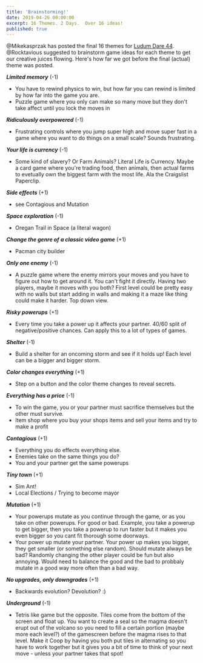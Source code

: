 ```yaml
---
title: 'Brainstorming!'
date: 2019-04-26 00:00:00
excerpt: 16 Themes. 2 Days.  Over 16 ideas!
published: true
---
```


@Mikekasprzak ‏has posted the final 16 themes for [Ludum Dare 44](https://ldjam.com/).  @Rocktavious suggested to brainstorm game ideas for each theme to get our creative juices flowing.  Here's how far we got before the final (actual) theme was posted.  


**_Limited memory_** (-1)

  - You have to rewind physics to win, but how far you can rewind is limited by how far into the game you are.
  - Puzzle game where you only can make so many move but they don't take affect until you lock the moves in

**_Ridiculously overpowered_** (-1)

  - Frustrating controls where you jump super high and move super fast in a game where you want to do things on a small scale?  Sounds frustrating.

**_Your life is currency_** (-1)

  - Some kind of slavery?  Or Farm Animals? Literal Life is Currency.  Maybe a card game where you're trading food, then animals, then actual farms to evetually own the biggest farm with the most life.  Ala the Craigslist Paperclip.

**_Side effects_** (+1)

  - see Contagious and Mutation

**_Space exploration_** (-1)

  - Oregan Trail in Space (a literal wagon)

**_Change the genre of a classic video game_** (+1)

  - Pacman city builder

**_Only one enemy_** (-1)

  - A puzzle game where the enemy mirrors your moves and you have to figure out how to get around it.  You can't fight it directly.  Having two players, maybe it moves with you both?  First level could be pretty easy with no walls but start adding in walls and making it a maze like thing could make it harder.  Top down view.

**_Risky powerups_** (+1)

  - Every time you take a power up it affects your partner.  40/60 split of negative/positive chances.  Can apply this to a lot of types of games.

**_Shelter_** (-1)

  - Build a shelter for an oncoming storm and see if it holds up! Each level can be a bigger and bigger storm.

**_Color changes everything_** (+1)

  - Step on a button and the color theme changes to reveal secrets.

**_Everything has a price_** (-1)

  - To win the game, you or your partner must sacrifice themselves but the other must survive.
  - Item shop where you buy your shops items and sell your items and try to make a profit

**_Contagious_** (+1)

  - Everything you do effects everything else.  
  - Enemies take on the same things you do?
  - You and your partner get the same powerups

**_Tiny town_** (+1)

  - Sim Ant!
  - Local Elections / Trying to become mayor

**_Mutation_** (+1)

  - Your powerups mutate as you continue through the game, or as you take on other powerups.  For good or bad.  Example, you take a powerup to get bigger, then you take a powerup to run faster but it makes you even bigger so you cant fit thorough some doorways.
  - Your power up mutate your partner.  Your power up makes you bigger, they get smaller (or something else random).  Should mutate always be bad?  Randomly changing the other player could be fun but also annoying.  Would need to balance the good and the bad to probbaly mutate in a good way more often than a bad way.

**_No upgrades, only downgrades_** (+1)

  - Backwards evolution? Devolution? :)

**_Underground_** (-1)

  - Tetris like game but the opposite.  Tiles come from the bottom of the screen and float up.  You want to create a seal so the magma doesn't erupt out of the volcano so you need to fill a certain portion (maybe more each level?) of the gamescreen before the magma rises to that level.  Make it Coop by having you both put tiles in alternating so you have to work together but it gives you a bit of time to think of your next move - unless your partner takes that spot!
